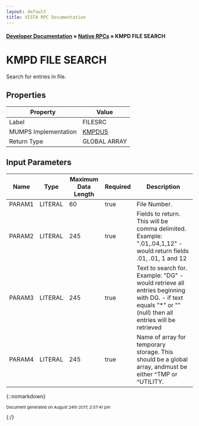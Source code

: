 ```yaml
---
layout: default
title: VISTA RPC Documentation
---
```


#### [Developer Documentation](../index) &#187; [Native RPCs](TableOfContents) &#187; KMPD FILE SEARCH<br/>
# KMPD FILE SEARCH

Search for entries in file.

## Properties

Property | Value
--- | ---
Label | FILESRC
MUMPS Implementation | [KMPDU5](http://code.osehra.org/dox/Routine_KMPDU5_source.html)
Return Type | GLOBAL ARRAY


## Input Parameters

Name | Type | Maximum Data Length | Required | Description
--- | --- | --- | --- | ---
PARAM1 | LITERAL | 60 | true | File Number.
PARAM2 | LITERAL | 245 | true | Fields to return.  This will be comma delimited. Example:  &quot;.01,.04,1,12&quot;  - would return fields .01, .01, 1 and 12
PARAM3 | LITERAL | 245 | true | Text to search for. Example:  &quot;DG&quot; - would retrieve all entries beginning with DG.                - if text equals &quot;*&quot; or &quot;&quot; (null) then all entries will be                  retrieved
PARAM4 | LITERAL | 245 | true | Name of array for temporary storage.  This should be a global array, andmust be either ^TMP or ^UTILITY.



{::nomarkdown} <br/><p style="font-size: 11px">Document generated on August 24th 2017, 2:57:41 pm</p>{:/}